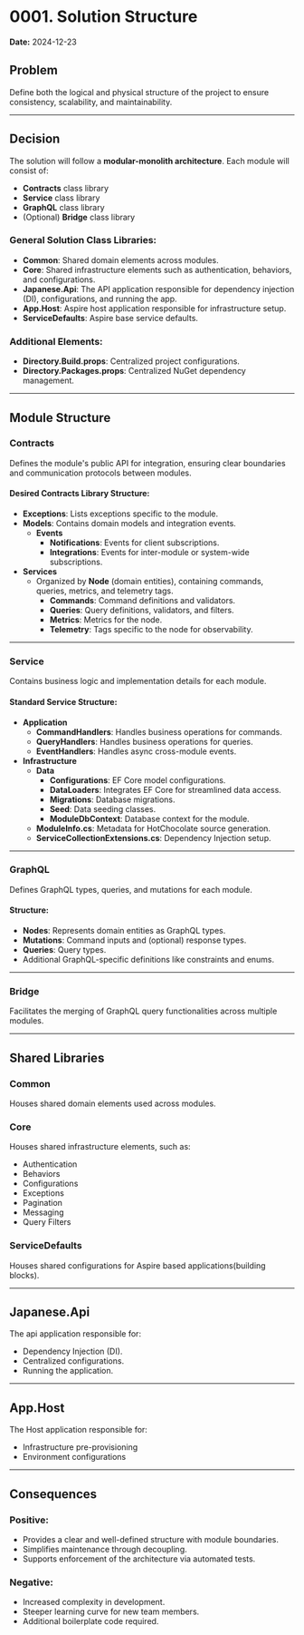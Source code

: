 # 0001. Solution Structure

**Date:** 2024-12-23

## Problem

Define both the logical and physical structure of the project to ensure consistency, scalability, and maintainability.

---

## Decision

The solution will follow a **modular-monolith architecture**. Each module will consist of:
- **Contracts** class library
- **Service** class library
- **GraphQL** class library
- (Optional) **Bridge** class library

### General Solution Class Libraries:
- **Common**: Shared domain elements across modules.
- **Core**: Shared infrastructure elements such as authentication, behaviors, and configurations.
- **Japanese.Api**: The API application responsible for dependency injection (DI), configurations, and running the app.
- **App.Host**: Aspire host application responsible for infrastructure setup.
- **ServiceDefaults**: Aspire base service defaults.

### Additional Elements:
- **Directory.Build.props**: Centralized project configurations.
- **Directory.Packages.props**: Centralized NuGet dependency management.

---

## Module Structure

### **Contracts**
Defines the module's public API for integration, ensuring clear boundaries and communication protocols between modules.

#### Desired Contracts Library Structure:
- **Exceptions**: Lists exceptions specific to the module.
- **Models**: Contains domain models and integration events.
  - **Events**
    - **Notifications**: Events for client subscriptions.
    - **Integrations**: Events for inter-module or system-wide subscriptions.
- **Services**
  - Organized by **Node** (domain entities), containing commands, queries, metrics, and telemetry tags.
    - **Commands**: Command definitions and validators.
    - **Queries**: Query definitions, validators, and filters.
    - **Metrics**: Metrics for the node.
    - **Telemetry**: Tags specific to the node for observability.

---

### **Service**
Contains business logic and implementation details for each module.

#### Standard Service Structure:
- **Application**
  - **CommandHandlers**: Handles business operations for commands.
  - **QueryHandlers**: Handles business operations for queries.
  - **EventHandlers**: Handles async cross-module events.
- **Infrastructure**
  - **Data**
    - **Configurations**: EF Core model configurations.
    - **DataLoaders**: Integrates EF Core for streamlined data access.
    - **Migrations**: Database migrations.
    - **Seed**: Data seeding classes.
    - **ModuleDbContext**: Database context for the module.
  - **ModuleInfo.cs**: Metadata for HotChocolate source generation.
  - **ServiceCollectionExtensions.cs**: Dependency Injection setup.

---

### **GraphQL**
Defines GraphQL types, queries, and mutations for each module.

#### Structure:
- **Nodes**: Represents domain entities as GraphQL types.
- **Mutations**: Command inputs and (optional) response types.
- **Queries**: Query types.
- Additional GraphQL-specific definitions like constraints and enums.

---

### **Bridge**
Facilitates the merging of GraphQL query functionalities across multiple modules.

---

## Shared Libraries

### **Common**
Houses shared domain elements used across modules.

### **Core**
Houses shared infrastructure elements, such as:
- Authentication
- Behaviors
- Configurations
- Exceptions
- Pagination
- Messaging
- Query Filters

### **ServiceDefaults**
Houses shared configurations for Aspire based applications(building blocks).

---

## Japanese.Api
The api application responsible for:
- Dependency Injection (DI).
- Centralized configurations.
- Running the application.

---

## App.Host
The Host application responsible for:
- Infrastructure pre-provisioning
- Environment configurations

---

## Consequences

### Positive:
- Provides a clear and well-defined structure with module boundaries.
- Simplifies maintenance through decoupling.
- Supports enforcement of the architecture via automated tests.

### Negative:
- Increased complexity in development.
- Steeper learning curve for new team members.
- Additional boilerplate code required.
